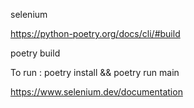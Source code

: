 selenium

https://python-poetry.org/docs/cli/#build

poetry build

To run : poetry install && poetry run main 


https://www.selenium.dev/documentation